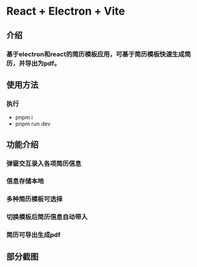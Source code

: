 # React + Electron + Vite

## 介绍
### 基于electron和react的简历模板应用，可基于简历模板快速生成简历，并导出为pdf。

## 使用方法
### 执行
- pnpm i 
- pnpm run dev

## 功能介绍
### 弹窗交互录入各项简历信息
### 信息存储本地
### 多种简历模板可选择
### 切换模板后简历信息自动带入
### 简历可导出生成pdf

## 部分截图